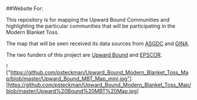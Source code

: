 ##Website For:

This repository is for mapping the Upward Bound Communities and highlighting the particular communities that will be participating in the Modern Blanket Toss.

The map that will be seen received its data sources from [ASGDC](http://www.asgdc.state.ak.us) and [GINA](http://www.gina.alaska.edu).

The two funders of this project are [Upward Bound](http://ub.community.uaf.edu) and [EPSCOR](http://www.alaska.edu/epscor/).

!["https://github.com/psteckman/Upward_Bound_Modern_Blanket_Toss_Map/blob/master/Upward_Bound_MBT_Map_mini.jpg"][https://github.com/psteckman/Upward_Bound_Modern_Blanket_Toss_Map/blob/master/Upward%20Bound%20MBT%20Map.jpg]
